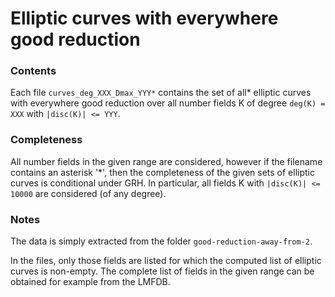 # Elliptic curves with everywhere good reduction

### Contents

Each file `curves_deg_XXX_Dmax_YYY*` contains the set of all* elliptic curves with everywhere good reduction over all number fields K of degree `deg(K) = XXX` with `|disc(K)| <= YYY`.

### Completeness 

All number fields in the given range are considered, however if the filename contains an asterisk '*', then the completeness of the given sets of elliptic curves is conditional under GRH.
In particular, all fields K with `|disc(K)| <= 10000` are considered (of any degree).

### Notes

The data is simply extracted from the folder `good-reduction-away-from-2`.

In the files, only those fields are listed for which the computed list of elliptic curves is non-empty.
The complete list of fields in the given range can be obtained for example from the LMFDB.

